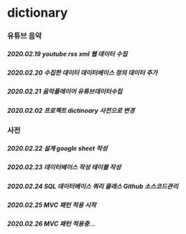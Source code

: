 # dictionary
### 유튜브 음악
##### 2020.02.19	youtube rss xml 	웹 데이터 수집	
##### 2020.02.20	수집한 데이터 데이터베이스 정의	데이터 추가	
##### 2020.02.21	음악플레이어	유튜브데이터수집	
##### 2020.02.02  프로젝트 dictinoary 사전으로 변경
###
###
### 사전
##### 2020.02.22	설계	google sheet 작성	
##### 2020.02.23	데이터베이스 작성	테이블 작성	
##### 2020.02.24	SQL 	데이터베이스 쿼리 클래스	Github 소스코드관리
##### 2020.02.25 MVC 패턴 적용 시작
##### 2020.02.26 MVC 패턴 적용중...

